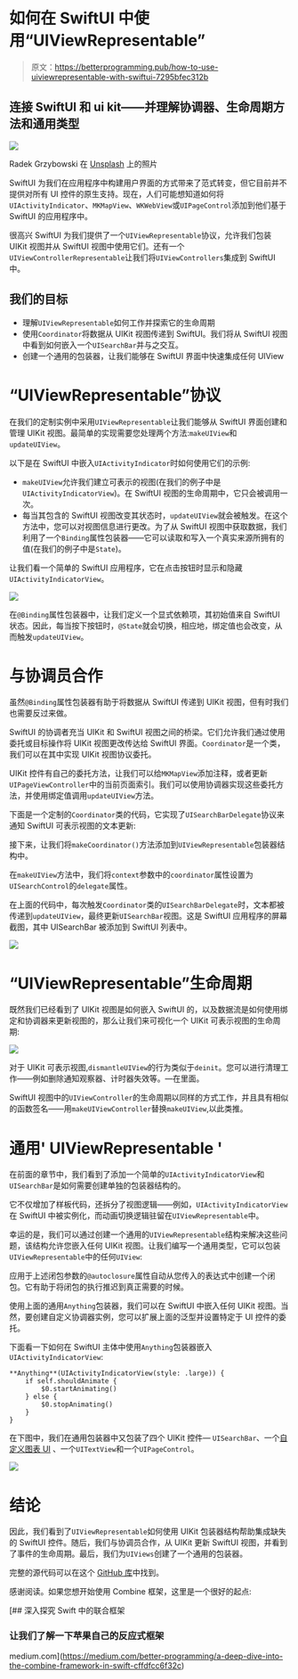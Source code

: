 # 如何在 SwiftUI 中使用“UIViewRepresentable”

> 原文：<https://betterprogramming.pub/how-to-use-uiviewrepresentable-with-swiftui-7295bfec312b>

## 连接 SwiftUI 和 ui kit——并理解协调器、生命周期方法和通用类型

![](img/d17d67b03c2d9b729c9de602012d2452.png)

Radek Grzybowski 在 [Unsplash](https://unsplash.com?utm_source=medium&utm_medium=referral) 上的照片

SwiftUI 为我们在应用程序中构建用户界面的方式带来了范式转变，但它目前并不提供对所有 UI 控件的原生支持。现在，人们可能想知道如何将`UIActivityIndicator`、`MKMapView`、`WKWebView`或`UIPageControl`添加到他们基于 SwiftUI 的应用程序中。

很高兴 SwiftUI 为我们提供了一个`UIViewRepresentable`协议，允许我们包装 UIKit 视图并从 SwiftUI 视图中使用它们。还有一个`UIViewControllerRepresentable`让我们将`UIViewControllers`集成到 SwiftUI 中。

## 我们的目标

*   理解`UIViewRepresentable`如何工作并探索它的生命周期
*   使用`Coordinator`将数据从 UIKit 视图传递到 SwiftUI。我们将从 SwiftUI 视图中看到如何嵌入一个`UISearchBar`并与之交互。
*   创建一个通用的包装器，让我们能够在 SwiftUI 界面中快速集成任何 UIView

# “UIViewRepresentable”协议

在我们的定制实例中采用`UIViewRepresentable`让我们能够从 SwiftUI 界面创建和管理 UIKit 视图。最简单的实现需要您处理两个方法:`makeUIView`和`updateUIView`。

以下是在 SwiftUI 中嵌入`UIActivityIndicator`时如何使用它们的示例:

*   `makeUIView`允许我们建立可表示的视图(在我们的例子中是`UIActivityIndicatorView`)。在 SwiftUI 视图的生命周期中，它只会被调用一次。
*   每当其包含的 SwiftUI 视图改变其状态时，`updateUIView`就会被触发。在这个方法中，您可以对视图信息进行更改。为了从 SwiftUI 视图中获取数据，我们利用了一个`Binding`属性包装器——它可以读取和写入一个真实来源所拥有的值(在我们的例子中是`State`)。

让我们看一个简单的 SwiftUI 应用程序，它在点击按钮时显示和隐藏`UIActivityIndicatorView`。

![](img/998327829a04a23525027b6749218ec9.png)

在`@Binding`属性包装器中，让我们定义一个显式依赖项，其初始值来自 SwiftUI 状态。因此，每当按下按钮时，`@State`就会切换，相应地，绑定值也会改变，从而触发`updateUIView`。

# 与协调员合作

虽然`@Binding`属性包装器有助于将数据从 SwiftUI 传递到 UIKit 视图，但有时我们也需要反过来做。

SwiftUI 的协调者充当 UIKit 和 SwiftUI 视图之间的桥梁。它们允许我们通过使用委托或目标操作将 UIKit 视图更改传达给 SwiftUI 界面。`Coordinator`是一个类，我们可以在其中实现 UIKit 视图协议委托。

UIKit 控件有自己的委托方法，让我们可以给`MKMapView`添加注释，或者更新`UIPageViewController`中的当前页面索引。我们可以使用协调器实现这些委托方法，并使用绑定值调用`updateUIView`方法。

下面是一个定制的`Coordinator`类的代码，它实现了`UISearchBarDelegate`协议来通知 SwiftUI 可表示视图的文本更新:

接下来，让我们将`makeCoordinator()`方法添加到`UIViewRepresentable`包装器结构中。

在`makeUIView`方法中，我们将`context`参数中的`coordinator`属性设置为`UISearchControl`的`delegate`属性。

在上面的代码中，每次触发`Coordinator`类的`UISearchBarDelegate`时，文本都被传递到`updateUIView`，最终更新`UISearchBar`视图。这是 SwiftUI 应用程序的屏幕截图，其中 UISearchBar 被添加到 SwiftUI 列表中。

![](img/c3d78e1977da2bb8fe0b1231f4a99b85.png)

# “UIViewRepresentable”生命周期

既然我们已经看到了 UIKit 视图是如何嵌入 SwiftUI 的，以及数据流是如何使用绑定和协调器来更新视图的，那么让我们来可视化一个 UIKit 可表示视图的生命周期:

![](img/80898bd7a0199b65bec0695771bcfd64.png)

对于 UIKit 可表示视图,`dismantleUIView`的行为类似于`deinit`。您可以进行清理工作——例如删除通知观察器、计时器失效等。—在里面。

SwiftUI 视图中的`UIViewController`的生命周期以同样的方式工作，并且具有相似的函数签名——用`makeUIViewController`替换`makeUIView`,以此类推。

# 通用' UIViewRepresentable '

在前面的章节中，我们看到了添加一个简单的`UIActivityIndicatorView`和`UISearchBar`是如何需要创建单独的包装器结构的。

它不仅增加了样板代码，还拆分了视图逻辑——例如，`UIActivityIndicatorView`在 SwiftUI 中被实例化，而动画切换逻辑驻留在`UIViewRepresentable`中。

幸运的是，我们可以通过创建一个通用的`UIViewRepresentable`结构来解决这些问题，该结构允许您嵌入任何 UIKit 视图。让我们编写一个通用类型，它可以包装`UIViewRepresentable`中的任何`UIView`:

应用于上述闭包参数的`@autoclosure`属性自动从您传入的表达式中创建一个闭包。它有助于将闭包的执行推迟到真正需要的时候。

使用上面的通用`Anything`包装器，我们可以在 SwiftUI 中嵌入任何 UIKit 视图。当然，要创建自定义协调器实例，您可以扩展上面的泛型并设置特定于 UI 控件的委托。

下面看一下如何在 SwiftUI 主体中使用`Anything`包装器嵌入`UIActivityIndicatorView`:

```
**Anything**(UIActivityIndicatorView(style: .large)) {
    if self.shouldAnimate {
        $0.startAnimating()
    } else {
        $0.stopAnimating()
    }
}
```

在下图中，我们在通用包装器中又包装了四个 UIKit 控件— `UISearchBar`、一个[自定义图表 UI](https://github.com/i-schuetz/PieCharts) 、一个`UITextView`和一个`UIPageControl`。

![](img/e88a74f6f922c15f261fdca9921a96b8.png)

# 结论

因此，我们看到了`UIViewRepresentable`如何使用 UIKit 包装器结构帮助集成缺失的 SwiftUI 控件。随后，我们与协调员合作，从 UIKit 更新 SwiftUI 视图，并看到了事件的生命周期。最后，我们为`UIViews`创建了一个通用的包装器。

完整的源代码可以在这个 [GitHub 库](https://github.com/anupamchugh/iowncode/tree/master/SwiftUIViewRepresentable)中找到。

感谢阅读。如果您想开始使用 Combine 框架，这里是一个很好的起点:

[](https://medium.com/better-programming/a-deep-dive-into-the-combine-framework-in-swift-cffdfcc6f32c) [## 深入探究 Swift 中的联合框架

### 让我们了解一下苹果自己的反应式框架

medium.com](https://medium.com/better-programming/a-deep-dive-into-the-combine-framework-in-swift-cffdfcc6f32c)